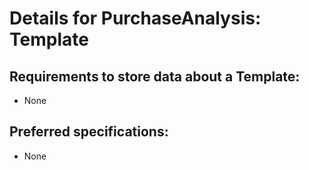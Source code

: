 # Details for PurchaseAnalysis: Template

## Requirements to store data about a Template: 

* None

## Preferred specifications:

* None